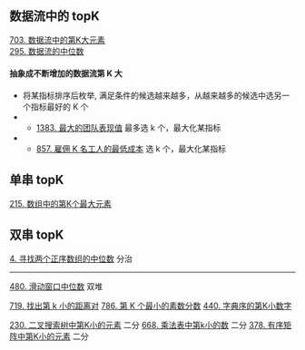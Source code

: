 
## 数据流中的 topK
[703. 数据流中的第K大元素](https://leetcode-cn.com/problems/kth-largest-element-in-a-stream/)  
[295. 数据流的中位数](https://leetcode-cn.com/problems/find-median-from-data-stream/)  

#### 抽象成不断增加的数据流第 K 大
- 将某指标排序后枚举, 满足条件的候选越来越多，从越来越多的候选中选另一个指标最好的 K 个
- - [1383. 最大的团队表现值](https://leetcode-cn.com/problems/maximum-performance-of-a-team/) 最多选 k 个，最大化某指标  
- - [857. 雇佣 K 名工人的最低成本](https://leetcode-cn.com/problems/minimum-cost-to-hire-k-workers/)  选 k 个，最大化某指标

## 单串 topK
[215. 数组中的第K个最大元素](https://leetcode-cn.com/problems/kth-largest-element-in-an-array/)  

## 双串 topK
[4. 寻找两个正序数组的中位数](https://leetcode-cn.com/problems/median-of-two-sorted-arrays/)  分治

---

[480. 滑动窗口中位数](https://leetcode-cn.com/problems/sliding-window-median/)  双堆  

[719. 找出第 k 小的距离对](https://leetcode-cn.com/problems/find-k-th-smallest-pair-distance/)
[786. 第 K 个最小的素数分数](https://leetcode-cn.com/problems/k-th-smallest-prime-fraction/)
[440. 字典序的第K小数字](https://leetcode-cn.com/problems/k-th-smallest-in-lexicographical-order/)

[230. 二叉搜索树中第K小的元素](https://leetcode-cn.com/problems/kth-smallest-element-in-a-bst/) 二分
[668. 乘法表中第k小的数](https://leetcode-cn.com/problems/kth-smallest-number-in-multiplication-table/) 二分
[378. 有序矩阵中第K小的元素](https://leetcode-cn.com/problems/kth-smallest-element-in-a-sorted-matrix/) 二分
